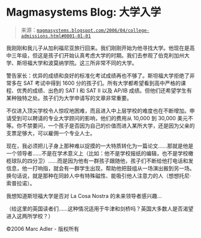 <!--yml

分类：未分类

date: 2024-05-18 05:20:50

-->

# Magmasystems Blog: 大学入学

> 来源：[`magmasystems.blogspot.com/2006/04/college-admissions.html#0001-01-01`](http://magmasystems.blogspot.com/2006/04/college-admissions.html#0001-01-01)

我刚刚和我儿子从加利福尼亚旅行回来。我们刚刚开始为他寻找大学。他现在是高中三年级，但这是孩子们开始认真考虑大学的时期。我们去参观了伯克利加州大学、斯坦福大学和波莫纳学院。这三所非常不同的大学。

警告家长：优异的成绩和良好的标准化考试成绩再也不够了。斯坦福大学拒绝了非常多在 SAT 考试中得到 1600 分的孩子们。所有大学都希望看到高中严格的课程、优秀的成绩、出色的 SAT I 和 SAT II 以及 AP/IB 成绩。但他们还希望学生有某种独特之处。孩子们为大学申请写的文章非常重要。

不仅进入顶尖学校令人惊叹地困难，而且进入中上层学校的难度也在不断增加。申请受到可以聘请的专业大学顾问的影响，他们的费用从 10,000 到 30,000 美元不等。你不禁要问，一个孩子是否因为自己的价值而进入某所大学，还是因为父亲的支票足够大，可以雇佣一个专业人士。

现在，我必须把儿子身上那种难以捉摸的一大特质转化为一篇论文……那就是他是一个领导者……不是在学术意义上（比如：他不是学校报纸的编辑，也不是学校橄榄球队的四分卫）……而是因为他有一群孩子跟随他，孩子们不断给他打电话和发信息，他一打响指，就会有一群学生出现，帮助他把鼓组从一场演出搬到另一场。换句话说，就是那种在同龄人中有特殊磁性、能吸引他人注意力的人（想想托尼·索普拉诺）。

我想知道斯坦福大学是否对 La Cosa Nostra 的未来领导者感兴趣...

（给这里的英国读者们……这种情况适用于牛津和剑桥吗？英国大多数人是否渴望进入这两所学校？）

©2006 Marc Adler - 版权所有
